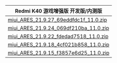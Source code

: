 | Redmi K40 游戏增强版  开发版/内测版    |
| ---- |
| [miui_ARES_21.9.27_69eddfdc1f_11.0.zip](https://hugeota.d.miui.com/21.9.27/miui_ARES_21.9.27_69eddfdc1f_11.0.zip)    |
| [miui_ARES_21.9.24_069df210ba_11.0.zip](https://hugeota.d.miui.com/21.9.24/miui_ARES_21.9.24_069df210ba_11.0.zip)    |
| [miui_ARES_21.9.22_fdedad7518_11.0.zip](https://hugeota.d.miui.com/21.9.22/miui_ARES_21.9.22_fdedad7518_11.0.zip)    |
| [miui_ARES_21.9.18_4cf021b858_11.0.zip](https://hugeota.d.miui.com/21.9.18/miui_ARES_21.9.18_4cf021b858_11.0.zip)    |
| [miui_ARES_21.9.15_f3857e6d25_11.0.zip](https://hugeota.d.miui.com/21.9.15/miui_ARES_21.9.15_f3857e6d25_11.0.zip)    |
